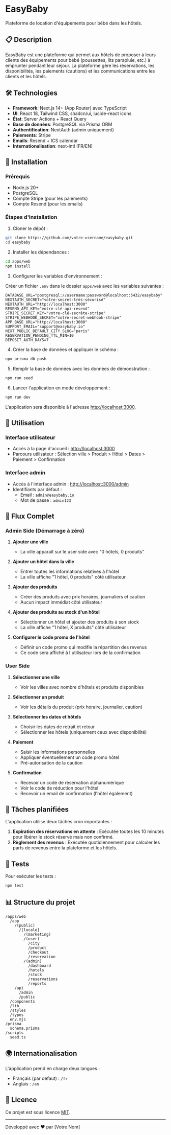 # EasyBaby

Plateforme de location d'équipements pour bébé dans les hôtels.

## 📋 Description

EasyBaby est une plateforme qui permet aux hôtels de proposer à leurs clients des équipements pour bébé (poussettes, lits parapluie, etc.) à emprunter pendant leur séjour. La plateforme gère les réservations, les disponibilités, les paiements (cautions) et les communications entre les clients et les hôtels.

## 🛠️ Technologies

- **Framework**: Next.js 14+ (App Router) avec TypeScript
- **UI**: React 18, Tailwind CSS, shadcn/ui, lucide-react icons
- **État**: Server Actions + React Query
- **Base de données**: PostgreSQL via Prisma ORM
- **Authentification**: NextAuth (admin uniquement)
- **Paiements**: Stripe
- **Emails**: Resend + ICS calendar
- **Internationalisation**: next-intl (FR/EN)

## 🚀 Installation

### Prérequis

- Node.js 20+
- PostgreSQL
- Compte Stripe (pour les paiements)
- Compte Resend (pour les emails)

### Étapes d'installation

1. Cloner le dépôt :

```bash
git clone https://github.com/votre-username/easybaby.git
cd easybaby
```

2. Installer les dépendances :

```bash
cd apps/web
npm install
```

3. Configurer les variables d'environnement :

Créer un fichier `.env` dans le dossier `apps/web` avec les variables suivantes :

```
DATABASE_URL="postgresql://username:password@localhost:5432/easybaby"
NEXTAUTH_SECRET="votre-secret-très-sécurisé"
NEXTAUTH_URL="http://localhost:3000"
RESEND_API_KEY="votre-clé-api-resend"
STRIPE_SECRET_KEY="votre-clé-secrète-stripe"
STRIPE_WEBHOOK_SECRET="votre-secret-webhook-stripe"
APP_BASE_URL="http://localhost:3000"
SUPPORT_EMAIL="support@easybaby.io"
NEXT_PUBLIC_DEFAULT_CITY_SLUG="paris"
RESERVATION_PENDING_TTL_MIN=10
DEPOSIT_AUTH_DAYS=7
```

4. Créer la base de données et appliquer le schéma :

```bash
npx prisma db push
```

5. Remplir la base de données avec les données de démonstration :

```bash
npm run seed
```

6. Lancer l'application en mode développement :

```bash
npm run dev
```

L'application sera disponible à l'adresse [http://localhost:3000](http://localhost:3000).

## 📱 Utilisation

### Interface utilisateur

- Accès à la page d'accueil : [http://localhost:3000](http://localhost:3000)
- Parcours utilisateur : Sélection ville > Produit > Hôtel > Dates > Paiement > Confirmation

### Interface admin

- Accès à l'interface admin : [http://localhost:3000/admin](http://localhost:3000/admin)
- Identifiants par défaut :
  - Email : `admin@easybaby.io`
  - Mot de passe : `admin123`

## 🔄 Flux Complet

### Admin Side (Démarrage à zéro)

1. **Ajouter une ville**
   - La ville apparaît sur le user side avec "0 hôtels, 0 produits"

2. **Ajouter un hôtel dans la ville**
   - Entrer toutes les informations relatives à l'hôtel
   - La ville affiche "1 hôtel, 0 produits" côté utilisateur

3. **Ajouter des produits**
   - Créer des produits avec prix horaires, journaliers et caution
   - Aucun impact immédiat côté utilisateur

4. **Ajouter des produits au stock d'un hôtel**
   - Sélectionner un hôtel et ajouter des produits à son stock
   - La ville affiche "1 hôtel, X produits" côté utilisateur

5. **Configurer le code promo de l'hôtel**
   - Définir un code promo qui modifie la répartition des revenus
   - Ce code sera affiché à l'utilisateur lors de la confirmation

### User Side

1. **Sélectionner une ville**
   - Voir les villes avec nombre d'hôtels et produits disponibles

2. **Sélectionner un produit**
   - Voir les détails du produit (prix horaire, journalier, caution)

3. **Sélectionner les dates et hôtels**
   - Choisir les dates de retrait et retour
   - Sélectionner les hôtels (uniquement ceux avec disponibilité)

4. **Paiement**
   - Saisir les informations personnelles
   - Appliquer éventuellement un code promo hôtel
   - Pré-autorisation de la caution

5. **Confirmation**
   - Recevoir un code de réservation alphanumérique
   - Voir le code de réduction pour l'hôtel
   - Recevoir un email de confirmation (l'hôtel également)

## 🔄 Tâches planifiées

L'application utilise deux tâches cron importantes :

1. **Expiration des réservations en attente** : Exécutée toutes les 10 minutes pour libérer le stock réservé mais non confirmé.
2. **Règlement des revenus** : Exécutée quotidiennement pour calculer les parts de revenus entre la plateforme et les hôtels.

## 🧪 Tests

Pour exécuter les tests :

```bash
npm test
```

## 📊 Structure du projet

```
/apps/web
  /app
    /(public)
      /[locale]
        /(marketing)
        /(user)
          /city
          /product
          /checkout
          /reservation
        /(admin)
          /dashboard
          /hotels
          /stock
          /reservations
          /reports
    /api
      /admin
      /public
  /components
  /lib
  /styles
  /types
  env.mjs
/prisma
  schema.prisma
/scripts
  seed.ts
```

## 🌍 Internationalisation

L'application prend en charge deux langues :

- Français (par défaut) : `/fr`
- Anglais : `/en`

## 📄 Licence

Ce projet est sous licence [MIT](LICENSE).

---

Développé avec ❤️ par [Votre Nom]